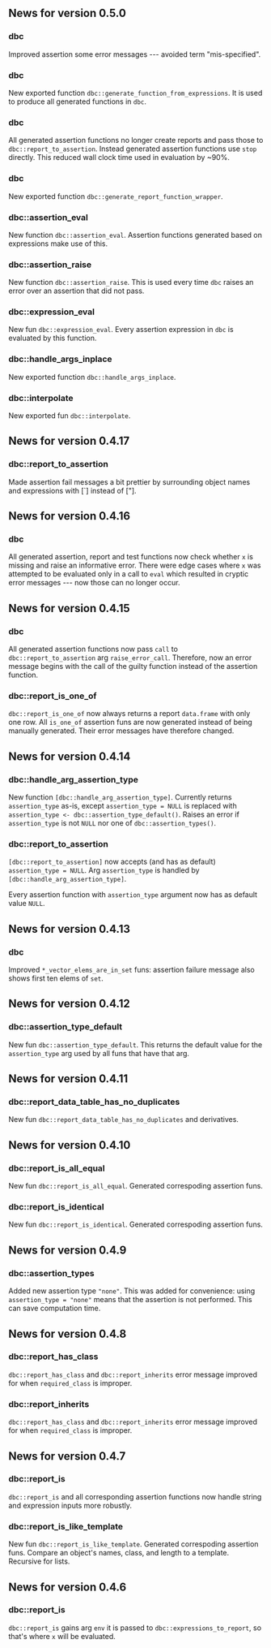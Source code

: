 <!-- generated by R package codedoc; do not modify! -->

## News for version 0.5.0

### dbc

Improved assertion some error messages --- avoided term "mis-specified".

### dbc

New exported function `dbc::generate_function_from_expressions`. It is
used to produce all generated functions in `dbc`.

### dbc

All generated assertion functions no longer create reports and pass those
to `dbc::report_to_assertion`. Instead generated assertion functions use
`stop` directly. This reduced wall clock time used in evaluation by ~90%.

### dbc

New exported function `dbc::generate_report_function_wrapper`.

### dbc::assertion_eval

New function `dbc::assertion_eval`. Assertion functions generated based on
expressions make use of this.

### dbc::assertion_raise

New function `dbc::assertion_raise`. This is used every time `dbc`
raises an error over an assertion that did not pass.

### dbc::expression_eval

New fun `dbc::expression_eval`. Every assertion expression in `dbc` is
evaluated by this function.

### dbc::handle_args_inplace

New exported function `dbc::handle_args_inplace`.

### dbc::interpolate

New exported fun `dbc::interpolate`.


## News for version 0.4.17

### dbc::report_to_assertion

Made assertion fail messages a bit prettier by surrounding object names
and expressions with [`] instead of ["].


## News for version 0.4.16

### dbc

All generated assertion, report and test functions now check whether
`x` is missing and raise an informative error. There were edge cases
where `x` was attempted to be evaluated only in a call to `eval` which
resulted in cryptic error messages --- now those can no longer occur.


## News for version 0.4.15

### dbc

All generated assertion functions now pass `call` to
`dbc::report_to_assertion` arg `raise_error_call`. Therefore, now an error
message begins with the call of the guilty function instead of the
assertion function.

### dbc::report_is_one_of

`dbc::report_is_one_of` now always returns a report `data.frame` with only
one row. All `is_one_of` assertion funs are now generated instead of being
manually generated. Their error messages have therefore changed.


## News for version 0.4.14

### dbc::handle_arg_assertion_type

New function `[dbc::handle_arg_assertion_type]`. Currently returns
`assertion_type` as-is, except `assertion_type = NULL`
is replaced with `assertion_type <- dbc::assertion_type_default()`.
Raises an error if `assertion_type` is not `NULL` nor one of
`dbc::assertion_types()`.

### dbc::report_to_assertion

`[dbc::report_to_assertion]` now accepts (and has as default)
`assertion_type = NULL`. Arg `assertion_type` is handled by
`[dbc::handle_arg_assertion_type]`.

Every assertion function with `assertion_type` argument now has as default
value `NULL`.


## News for version 0.4.13

### dbc

Improved `*_vector_elems_are_in_set` funs: assertion failure message
also shows first ten elems of `set`.


## News for version 0.4.12

### dbc::assertion_type_default

New fun `dbc::assertion_type_default`.
This returns the default value for the `assertion_type` arg used by all
funs that have that arg.


## News for version 0.4.11

### dbc::report_data_table_has_no_duplicates

New fun `dbc::report_data_table_has_no_duplicates` and derivatives.


## News for version 0.4.10

### dbc::report_is_all_equal

New fun `dbc::report_is_all_equal`. Generated correspoding assertion
funs.

### dbc::report_is_identical

New fun `dbc::report_is_identical`. Generated correspoding assertion
funs.


## News for version 0.4.9

### dbc::assertion_types

Added new assertion type `"none"`. This was added for convenience:
using `assertion_type = "none"` means that the assertion is not performed.
This can save computation time.


## News for version 0.4.8

### dbc::report_has_class


`dbc::report_has_class` and `dbc::report_inherits` error message improved for
when `required_class` is improper.


### dbc::report_inherits


`dbc::report_has_class` and `dbc::report_inherits` error message improved for
when `required_class` is improper.



## News for version 0.4.7

### dbc::report_is

`dbc::report_is` and all corresponding assertion functions now handle
string and expression inputs more robustly.

### dbc::report_is_like_template

New fun `dbc::report_is_like_template`. Generated correspoding assertion
funs. Compare an object's names, class, and length to a template. Recursive
for lists.


## News for version 0.4.6

### dbc::report_is

`dbc::report_is` gains arg `env` it is passed to
`dbc::expressions_to_report`, so that's where `x` will be evaluated.


